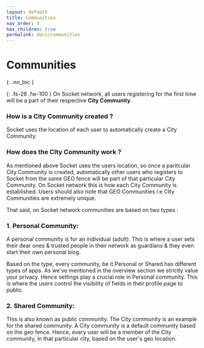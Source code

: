 ```yaml
---
layout: default
title: Communities
nav_order: 3
has_children: true
permalink: docs/communities
---
```

 
# Communities
{: .no_toc }

{: .fs-26 .fw-100 }
On Socket network, all users registering for the first time will be a part of their respective **City Community**. 

### How is a City Community created ? 

Socket uses the location of each user to automatically create a City Community.

### How does the CIty Community work ?

As mentioned above Socket uses the users location, so once a paritcular City Community is created, automatically other users who registers to Socket from the same GEO fence will be part of that particular City Community. 
On Socket network this is how each City Community is established. Users should also note that GEO Communities i.e CIty Communities are extremely unique. 

That said, on Socket network communities are based on two types :


### 1. Personal Community:

A personal community is for an individual (adult). This is where a user sets their dear ones & trusted people in their network as guardians & they even start their own personal blog. 

Based on the type, every community, be it Personal or Shared has different types of apps. As we've mentioned in the overview section we strictly value your privacy. Hence settings play a crucial role in Personal community. This is where the users control the visibility of fields in their profile page to public.


### 2. Shared Community:

This is also known as public community. The City community is an example for the shared community. A City community is a default community based on the geo fence. Hence, every user will be a member of the City community, in that particular city, based on the user's geo location. 


